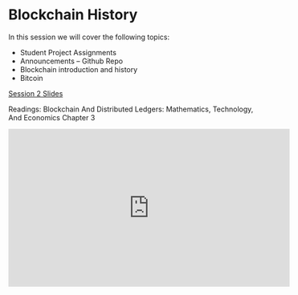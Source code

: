 # Blockchain History

In this session we will cover the following topics:

- Student Project Assignments
- Announcements – Github Repo
- Blockchain introduction and history
- Bitcoin

[Session 2 Slides](https://docs.google.com/presentation/d/15WbHaWSeeT3i1tV8XdmlZ9nSL2fRX3YKFyxa-hSCIs4)

Readings: Blockchain And Distributed Ledgers: Mathematics, Technology, And Economics Chapter 3

<iframe width="560" height="315" src="https://www.youtube.com/embed/FbrNou3fxwU" title="YouTube video player" frameborder="0" allow="accelerometer; autoplay; clipboard-write; encrypted-media; gyroscope; picture-in-picture; web-share" allowfullscreen></iframe>